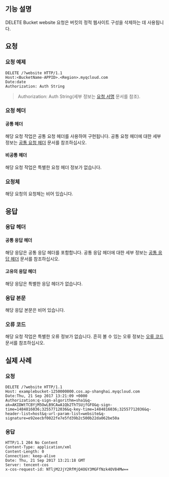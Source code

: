 ## 기능 설명

DELETE Bucket website 요청은 버킷의 정적 웹사이트 구성을 삭제하는 데 사용됩니다.

## 요청

### 요청 예제

```HTTP
DELETE /?website HTTP/1.1
Host:<BucketName-APPID>.<Region>.myqcloud.com
Date:date
Authorization: Auth String
```

> Authorization: Auth String(세부 정보는 [요청 서명](https://intl.cloud.tencent.com/document/product/436/7778) 문서를 참조).

### 요청 헤더

#### 공통 헤더

해당 요청 작업은 공통 요청 헤더를 사용하여 구현됩니다. 공통 요청 헤더에 대한 세부 정보는 [공통 요청 헤더](https://cloud.tencent.com/document/product/436/7728) 문서를 참조하십시오.

#### 비공통 헤더

해당 요청 작업은 특별한 요청 헤더 정보가 없습니다.

### 요청체

해당 요청의 요청체는 비어 있습니다.

## 응답

### 응답 헤더

#### 공통 응답 헤더

해당 응답은 공통 응답 헤더를 포함합니다. 공통 응답 헤더에 대한 세부 정보는 [공통 응답 헤더](https://cloud.tencent.com/document/product/436/7729) 문서를 참조하십시오.

#### 고유의 응답 헤더

해당 응답은 특별한 응답 헤더가 없습니다.

### 응답 본문

해당 응답 본문은 비어 있습니다.

### 오류 코드

해당 요청 작업은 특별한 오류 정보가 없습니다. 흔히 볼 수 있는 오류 정보는 [오류 코드](https://cloud.tencent.com/document/product/436/7730) 문서를 참조하십시오.

## 실제 사례

### 요청

```
DELETE /?website HTTP/1.1
Host: examplebucket-1250000000.cos.ap-shanghai.myqcloud.com
Date:Thu, 21 Sep 2017 13:21:09 +0000
Authorization:q-sign-algorithm=sha1&q-ak=AKIDWtTCBYjM5OwLB9CAwA1Qb2ThTSUjfGFO&q-sign-time=1484816036;32557712036&q-key-time=1484816036;32557712036&q-header-list=host&q-url-param-list=website&q-signature=e92eecbf0022fe7e5fd39b2c500b22da062be50a
```

### 응답

```
HTTP/1.1 204 No Content
Content-Type: application/xml
Content-Length: 0
Connection: keep-alive
Date: Thu, 21 Sep 2017 13:21:18 GMT
Server: tencent-cos
x-cos-request-id: NTljM2JjY2RfMjQ4OGY3MGFfNzk4OV84Mw==
```
